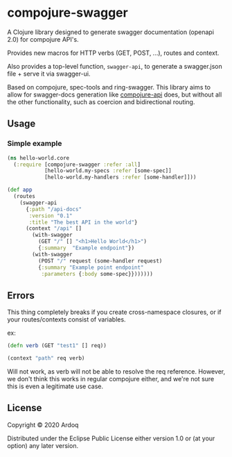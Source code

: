 # compojure-swagger

A Clojure library designed to generate swagger documentation (openapi 2.0) for compojure API's.

Provides new macros for HTTP verbs (GET, POST, ...), routes and context.

Also provides a top-level function, `swagger-api`, to generate a swagger.json file + serve it via swagger-ui.

Based on compojure, spec-tools and ring-swagger.
This library aims to allow for swagger-docs generation like [compojure-api](https://github.com/metosin/compojure-api) does,
but without all the other functionality, such as coercion and bidirectional routing.

## Usage
### Simple example
```clojure
(ns hello-world.core
  (:require [compojure-swagger :refer :all]
            [hello-world.my-specs :refer [some-spec]]
            [hello-world.my-handlers :refer [some-handler]]))

(def app
  (routes
    (swagger-api
      {:path "/api-docs"
       :version "0.1"
       :title "The best API in the world"}
      (context "/api" []
        (with-swagger
          (GET "/" [] "<h1>Hello World</h1>")
          {:summary  "Example endpoint"})
        (with-swagger
          (POST "/" request (some-handler request)
          {:summary "Example point endpoint"
           :parameters {:body some-spec}}))))))
```

## Errors

This thing completely breaks if you create cross-namespace closures, or if your routes/contexts consist of variables.

ex:
```clojure
(defn verb (GET "test1" [] req))

(context "path" req verb)
```
Will not work, as verb will not be able to resolve the req reference. However, we don't think this works in regular compojure either, and we're not sure this is even a legitimate use case.


## License

Copyright © 2020 Ardoq

Distributed under the Eclipse Public License either version 1.0 or (at
your option) any later version.
